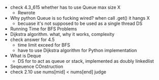 *  check 4.3_615 whether has to use Queue max size X
    * Rewrote
*  Why python Queue is so fucking wired? when call .get() it hangs X
    * becuase it's not supposed to be used as a single thread DS
*  Running Time for BFS Problems
*  Dijkstra algorithm.  what, why it works, complexity
*  check answer for 4.5
    * time limit exceed for BFS
    * have to use Dijkstra algorithm for Python implementation
*  What is Deque
    * DS for to act as queue or stack, implemented as doubly linkedlist
*  Seqeuence COnstruction
*  check 2.10 use nums[mid] < nums[end] judge
